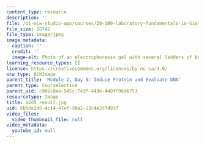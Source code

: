 ```yaml
---
content_type: resource
description: ''
file: /ol-ocw-studio-app/courses/20-109-laboratory-fundamentals-in-biological-engineering-spring-2010/6b5de2d04c1447ef9ba213c4e2d7d937_m2d5_result.jpg
file_size: 10742
file_type: image/jpeg
image_metadata:
  caption: ''
  credit: ''
  image-alt: Photo of an electrophoresis gel with several ladders of bright lines.
learning_resource_types: []
license: https://creativecommons.org/licenses/by-nc-sa/4.0/
ocw_type: OCWImage
parent_title: 'Module 2, Day 5: Induce Protein and Evaluate DNA'
parent_type: CourseSection
parent_uid: c902c8ea-545c-743f-443e-440ff96d6753
resourcetype: Image
title: m2d5_result.jpg
uid: 6b5de2d0-4c14-47ef-9ba2-13c4e2d7d937
video_files:
  video_thumbnail_file: null
video_metadata:
  youtube_id: null
---
```

